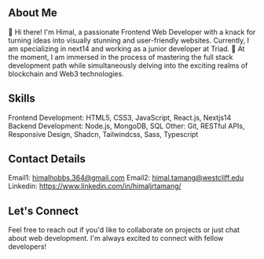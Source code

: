 ## About Me
👋 Hi there! I'm Himal, a passionate Frontend Web Developer with a knack for turning ideas into visually stunning and user-friendly websites. Currently, I am specializing in next14 and working as a junior developer at Triad.
🌱 At the moment, I am immersed in the process of mastering the full stack development path while simultaneously delving into the exciting realms of blockchain and Web3 technologies.

## Skills  
  Frontend Development: HTML5, CSS3, JavaScript, React.js, Nextjs14
  Backend Development: Node.js, MongoDB, SQL
  Other: Git, RESTful APIs, Responsive Design, Shadcn, Tailwindcss, Sass, Typescript

## Contact Details
Email1: himalhobbs.364@gmail.com
Email2: himal.tamang@westcliff.edu
Linkedin: https://www.linkedin.com/in/himaljrtamang/

## Let's Connect
Feel free to reach out if you'd like to collaborate on projects or just chat about web development. I'm always excited to connect with fellow developers!

<!--
Here are some ideas to get you started:

- 🔭 I’m currently working on ...
- 🌱 I’m currently learning ...
- 👯 I’m looking to collaborate on ...
- 🤔 I’m looking for help with ...
- 💬 Ask me about ...
- 📫 How to reach me: ...
- 😄 Pronouns: ...  
- ⚡ Fun fact: ...
-->

